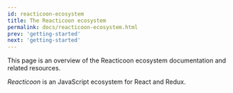 ```yaml
---
id: reacticoon-ecosystem
title: The Reacticoon ecosystem
permalink: docs/reacticoon-ecosystem.html
prev: 'getting-started'
next: 'getting-started'
---
```


This page is an overview of the Reacticoon ecosystem documentation and related resources.

_Reacticoon_ is an JavaScript ecosystem for React and Redux.
